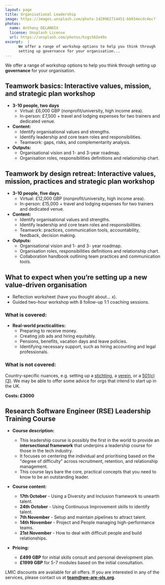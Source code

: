 ```yaml
---
layout: page
title: Organisational Leadership
image: https://images.unsplash.com/photo-1429962714451-bb934ecdc4ec?
photos:
  name: Anthony DELANOIX
  license: Unsplash License
  url: https://unsplash.com/photos/hzgs56Ze49s
excerpt:  |
      We offer a range of workshop options to help you think through 
      setting up governance for your organisation...
---
```


We offer a range of workshop options to help you think through setting up **governance** for your organisation.

## Teamwork basics: Interactive values, mission, and strategic plan workshop
* **3-10 people, two days**
  * Virtual:  £6,000 GBP (nonprofit/university, high income area).
  * In-person: £7,500 + travel and lodging expenses for two trainers and dedicated venue.
* **Content:**   
  * Identify organisational values and strengths. 
  * Identify leadership and core team roles and responsibilities.
  * Teamwork: gaps, risks, and complementarity analysis.
* **Outputs:**
  * Organisational vision and 1- and 3-year roadmap.
  * Organisation roles, responsibilities definitions and relationship chart.


## Teamwork by design retreat: Interactive values, mission, practices and strategic plan workshop 
* **3-10 people, five days.**
  * Virtual: £12,000 GBP (nonprofit/university, high income area).
  * In-person: £15,000 + travel and lodging expenses for two trainers and dedicated venue.
* **Content:**
  * Identify organisational values and strengths. 
  * Identify leadership and core team roles and responsibilities.
  * Teamwork: practices, communication tools, accountability, feedback, decision making.
* **Outputs:**
  * Organisational vision and 1- and 3- year roadmap.
  * Organisation roles, responsibilities definitions and relationship chart.
  * Collaboration handbook outlining team practices and communication tools.

##  What to expect when you’re setting up a new value-driven organisation
* Reflection worksheet (have you thought about… x).
* Guided two-hour workshop with 8 follow-up 1:1 coaching sessions.
  
### What is covered: 
* **Real-world practicalities:**
  * Preparing to receive money.
  * Creating job ads and hiring equitably. 
  * Pensions, benefits, vacation days and leave policies.
  * Identifying necessary support, such as hiring accounting and legal professionals.

### What is not covered: 
Country-specific nuances, e.g. setting up a [stichting](https://en.wikipedia.org/wiki/Stichting), a [verein](https://en.wikipedia.org/wiki/Swiss_association), or a [501(c)(3)](https://en.wikipedia.org/wiki/501(c)(3)_organization). We may be able to offer some advice for orgs that intend to start up in the UK. 

**Costs: £3000**

##  Research Software Engineer (RSE) Leadership Training Course 
* **Course description:**
  * This leadership course is possibly the first in the world to provide an **intersectional framework** that underpins a leadership course for those in the tech industry.
  * It focuses on centering the individual and prioritising based on the "degree of difficulty" across recruitment, retention, and relationship management.
  * This course lays bare the core, practical concepts that you need to know to be an outstanding leader. 

* **Course content:**
  * **17th October** - Using a Diversity and Inclusion framework to unearth talent.
  * **24th October** - Using Continuous Improvement skills to identify talent.
  * **7th November** - Setup and maintain pipelines to attract talent.
  * **14th November** - Project and People managing high-performance teams.
  * **21st November** - How to deal with difficult people and build relationships.
  
* **Pricing:** 
  * **£499 GBP** for initial skills consult and personal development plan.
  * **£1999 GBP** for 5-7 modules based on the initial consultation.

LMIC discounts are available for all offers. If you are interested in any of the services, please contact us at **[team@we-are-ols.org](mailto:team@we-are-ols.org)**. 